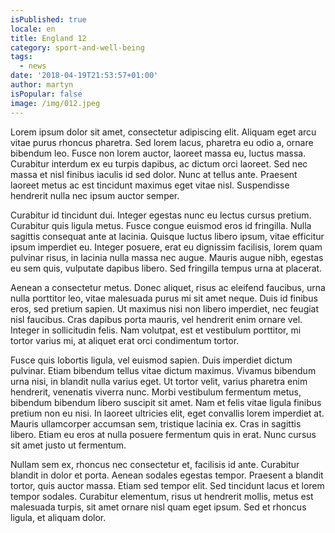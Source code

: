 ```yaml
---
isPublished: true
locale: en
title: England 12
category: sport-and-well-being
tags:
  - news
date: '2018-04-19T21:53:57+01:00'
author: martyn
isPopular: false
image: /img/012.jpeg
---
```


Lorem ipsum dolor sit amet, consectetur adipiscing elit. Aliquam eget arcu vitae purus rhoncus pharetra. Sed lorem lacus, pharetra eu odio a, ornare bibendum leo. Fusce non lorem auctor, laoreet massa eu, luctus massa. Curabitur interdum ex eu turpis dapibus, ac dictum orci laoreet. Sed nec massa et nisl finibus iaculis id sed dolor. Nunc at tellus ante. Praesent laoreet metus ac est tincidunt maximus eget vitae nisl. Suspendisse hendrerit nulla nec ipsum auctor semper.

Curabitur id tincidunt dui. Integer egestas nunc eu lectus cursus pretium. Curabitur quis ligula metus. Fusce congue euismod eros id fringilla. Nulla sagittis consequat ante at lacinia. Quisque luctus libero ipsum, vitae efficitur ipsum imperdiet eu. Integer posuere, erat eu dignissim facilisis, lorem quam pulvinar risus, in lacinia nulla massa nec augue. Mauris augue nibh, egestas eu sem quis, vulputate dapibus libero. Sed fringilla tempus urna at placerat.

Aenean a consectetur metus. Donec aliquet, risus ac eleifend faucibus, urna nulla porttitor leo, vitae malesuada purus mi sit amet neque. Duis id finibus eros, sed pretium sapien. Ut maximus nisi non libero imperdiet, nec feugiat nisl faucibus. Cras dapibus porta mauris, vel hendrerit enim ornare vel. Integer in sollicitudin felis. Nam volutpat, est et vestibulum porttitor, mi tortor varius mi, at aliquet erat orci condimentum tortor.

Fusce quis lobortis ligula, vel euismod sapien. Duis imperdiet dictum pulvinar. Etiam bibendum tellus vitae dictum maximus. Vivamus bibendum urna nisi, in blandit nulla varius eget. Ut tortor velit, varius pharetra enim hendrerit, venenatis viverra nunc. Morbi vestibulum fermentum metus, bibendum bibendum libero suscipit sit amet. Nam et felis vitae ligula finibus pretium non eu nisi. In laoreet ultricies elit, eget convallis lorem imperdiet at. Mauris ullamcorper accumsan sem, tristique lacinia ex. Cras in sagittis libero. Etiam eu eros at nulla posuere fermentum quis in erat. Nunc cursus sit amet justo ut fermentum.

Nullam sem ex, rhoncus nec consectetur et, facilisis id ante. Curabitur blandit in dolor et porta. Aenean sodales egestas tempor. Praesent a blandit tortor, quis auctor massa. Etiam sed tempor elit. Sed tincidunt lacus et lorem tempor sodales. Curabitur elementum, risus ut hendrerit mollis, metus est malesuada turpis, sit amet ornare nisl quam eget ipsum. Sed et rhoncus ligula, et aliquam dolor.

